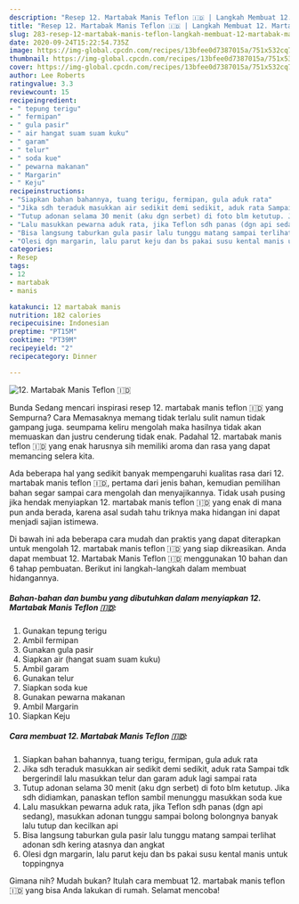 ```yaml
---
description: "Resep 12. Martabak Manis Teflon 🇮🇩 | Langkah Membuat 12. Martabak Manis Teflon 🇮🇩 Yang Bikin Ngiler"
title: "Resep 12. Martabak Manis Teflon 🇮🇩 | Langkah Membuat 12. Martabak Manis Teflon 🇮🇩 Yang Bikin Ngiler"
slug: 283-resep-12-martabak-manis-teflon-langkah-membuat-12-martabak-manis-teflon-yang-bikin-ngiler
date: 2020-09-24T15:22:54.735Z
image: https://img-global.cpcdn.com/recipes/13bfee0d7387015a/751x532cq70/12-martabak-manis-teflon-🇮🇩-foto-resep-utama.jpg
thumbnail: https://img-global.cpcdn.com/recipes/13bfee0d7387015a/751x532cq70/12-martabak-manis-teflon-🇮🇩-foto-resep-utama.jpg
cover: https://img-global.cpcdn.com/recipes/13bfee0d7387015a/751x532cq70/12-martabak-manis-teflon-🇮🇩-foto-resep-utama.jpg
author: Lee Roberts
ratingvalue: 3.3
reviewcount: 15
recipeingredient:
- " tepung terigu"
- " fermipan"
- " gula pasir"
- " air hangat suam suam kuku"
- " garam"
- " telur"
- " soda kue"
- " pewarna makanan"
- " Margarin"
- " Keju"
recipeinstructions:
- "Siapkan bahan bahannya, tuang terigu, fermipan, gula aduk rata"
- "Jika sdh teraduk masukkan air sedikit demi sedikit, aduk rata Sampai tdk bergerindil lalu masukkan telur dan garam aduk lagi sampai rata"
- "Tutup adonan selama 30 menit (aku dgn serbet) di foto blm ketutup. Jika sdh didiamkan, panaskan teflon sambil menunggu masukkan soda kue"
- "Lalu masukkan pewarna aduk rata, jika Teflon sdh panas (dgn api sedang), masukkan adonan tunggu sampai bolong bolongnya banyak lalu tutup dan kecilkan api"
- "Bisa langsung taburkan gula pasir lalu tunggu matang sampai terlihat adonan sdh kering atasnya dan angkat"
- "Olesi dgn margarin, lalu parut keju dan bs pakai susu kental manis untuk toppingnya"
categories:
- Resep
tags:
- 12
- martabak
- manis

katakunci: 12 martabak manis 
nutrition: 182 calories
recipecuisine: Indonesian
preptime: "PT15M"
cooktime: "PT39M"
recipeyield: "2"
recipecategory: Dinner

---
```



![12. Martabak Manis Teflon 🇮🇩](https://img-global.cpcdn.com/recipes/13bfee0d7387015a/751x532cq70/12-martabak-manis-teflon-🇮🇩-foto-resep-utama.jpg)

Bunda Sedang mencari inspirasi resep 12. martabak manis teflon 🇮🇩 yang Sempurna? Cara Memasaknya memang tidak terlalu sulit namun tidak gampang juga. seumpama keliru mengolah maka hasilnya tidak akan memuaskan dan justru cenderung tidak enak. Padahal 12. martabak manis teflon 🇮🇩 yang enak harusnya sih memiliki aroma dan rasa yang dapat memancing selera kita.



Ada beberapa hal yang sedikit banyak mempengaruhi kualitas rasa dari 12. martabak manis teflon 🇮🇩, pertama dari jenis bahan, kemudian pemilihan bahan segar sampai cara mengolah dan menyajikannya. Tidak usah pusing jika hendak menyiapkan 12. martabak manis teflon 🇮🇩 yang enak di mana pun anda berada, karena asal sudah tahu triknya maka hidangan ini dapat menjadi sajian istimewa.


Di bawah ini ada beberapa cara mudah dan praktis yang dapat diterapkan untuk mengolah 12. martabak manis teflon 🇮🇩 yang siap dikreasikan. Anda dapat membuat 12. Martabak Manis Teflon 🇮🇩 menggunakan 10 bahan dan 6 tahap pembuatan. Berikut ini langkah-langkah dalam membuat hidangannya.

<!--inarticleads1-->

##### Bahan-bahan dan bumbu yang dibutuhkan dalam menyiapkan 12. Martabak Manis Teflon 🇮🇩:

1. Gunakan  tepung terigu
1. Ambil  fermipan
1. Gunakan  gula pasir
1. Siapkan  air (hangat suam suam kuku)
1. Ambil  garam
1. Gunakan  telur
1. Siapkan  soda kue
1. Gunakan  pewarna makanan
1. Ambil  Margarin
1. Siapkan  Keju




<!--inarticleads2-->

##### Cara membuat 12. Martabak Manis Teflon 🇮🇩:

1. Siapkan bahan bahannya, tuang terigu, fermipan, gula aduk rata
1. Jika sdh teraduk masukkan air sedikit demi sedikit, aduk rata Sampai tdk bergerindil lalu masukkan telur dan garam aduk lagi sampai rata
1. Tutup adonan selama 30 menit (aku dgn serbet) di foto blm ketutup. Jika sdh didiamkan, panaskan teflon sambil menunggu masukkan soda kue
1. Lalu masukkan pewarna aduk rata, jika Teflon sdh panas (dgn api sedang), masukkan adonan tunggu sampai bolong bolongnya banyak lalu tutup dan kecilkan api
1. Bisa langsung taburkan gula pasir lalu tunggu matang sampai terlihat adonan sdh kering atasnya dan angkat
1. Olesi dgn margarin, lalu parut keju dan bs pakai susu kental manis untuk toppingnya




Gimana nih? Mudah bukan? Itulah cara membuat 12. martabak manis teflon 🇮🇩 yang bisa Anda lakukan di rumah. Selamat mencoba!
